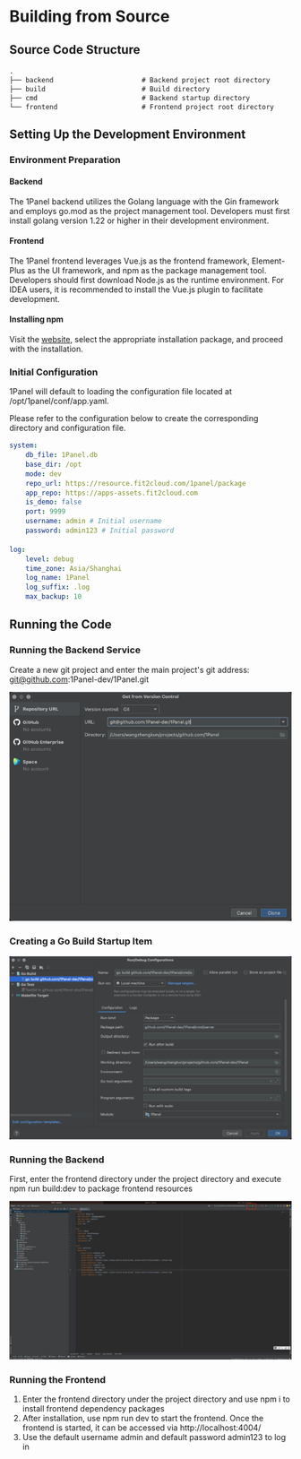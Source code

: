 # Building from Source

## Source Code Structure

```text
.
├── backend                      # Backend project root directory
├── build                        # Build directory
├── cmd                          # Backend startup directory
└── frontend                     # Frontend project root directory
```

## Setting Up the Development Environment

### Environment Preparation

#### Backend

The 1Panel backend utilizes the Golang language with the Gin framework and employs go.mod as the project management tool. Developers must first install golang version 1.22 or higher in their development environment.

#### Frontend

The 1Panel frontend leverages Vue.js as the frontend framework, Element-Plus as the UI framework, and npm as the package management tool. Developers should first download Node.js as the runtime environment. For IDEA users, it is recommended to install the Vue.js plugin to facilitate development.

#### Installing npm

Visit the [website](https://nodejs.org/en/download/), select the appropriate installation package, and proceed with the installation.

### Initial Configuration

1Panel will default to loading the configuration file located at /opt/1panel/conf/app.yaml.

Please refer to the configuration below to create the corresponding directory and configuration file.

```yaml
system:
    db_file: 1Panel.db
    base_dir: /opt
    mode: dev
    repo_url: https://resource.fit2cloud.com/1panel/package
    app_repo: https://apps-assets.fit2cloud.com
    is_demo: false
    port: 9999
    username: admin # Initial username
    password: admin123 # Initial password

log:
    level: debug
    time_zone: Asia/Shanghai
    log_name: 1Panel
    log_suffix: .log
    max_backup: 10
```

## Running the Code

### Running the Backend Service

Create a new git project and enter the main project's git address: git@github.com:1Panel-dev/1Panel.git

![img.png](open.png)

### Creating a Go Build Startup Item

![img.png](go_build.png)

### Running the Backend

First, enter the frontend directory under the project directory and execute npm run build:dev to package frontend resources

![img.png](start.png)

### Running the Frontend

1. Enter the frontend directory under the project directory and use npm i to install frontend dependency packages  
2. After installation, use npm run dev to start the frontend. Once the frontend is started, it can be accessed via http://localhost:4004/
3. Use the default username admin and default password admin123 to log in
